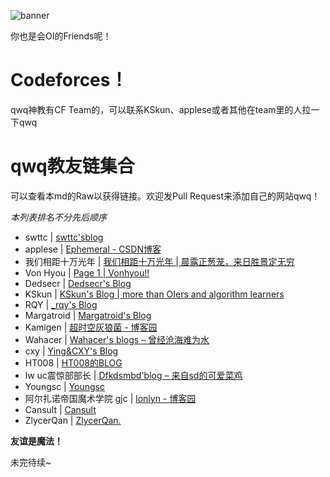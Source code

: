 ![banner](friends.jpg)

你也是会OI的Friends呢！

# Codeforces！
qwq神教有CF Team的，可以联系KSkun、applese或者其他在team里的人拉一下qwq

# qwq教友链集合
可以查看本md的Raw以获得链接。欢迎发Pull Request来添加自己的网站qwq！

*本列表排名不分先后顺序*

- swttc | [swttc'sblog](http://www.swttc.me/)
- applese | [Ephemeral - CSDN博客](http://blog.csdn.net/effervescence)
- 我们相距十万光年 | [我们相距十万光年 | 晨露正葱茏，来日胜景定无穷](http://www.saruka.studio/)
- Von Hyou | [Page 1 | Vonhyou!!](http://von-hyou.pub/)
- Dedsecr | [Dedsecr's Blog](http://dedsecr.ml/)
- KSkun | [KSkun's Blog | more than OIers and algorithm learners](https://ksmeow.moe/)
- RQY | [\_rqy's Blog](https://rqy.coding.me/)
- Margatroid | [Margatroid's Blog](http://margatroid.xyz/)
- Kamigen | [超时空灰狼菌 - 博客园](https://www.cnblogs.com/shingen)
- Wahacer | [Wahacer's blogs – 曾经沧海难为水](http://www.wahacer.com/)
- cxy | [Ying&CXY's Blog](https://chenxinyucxy.github.io/)
- HT008 | [HT008的BLOG](http://ht008.pw/)
- lw uc震惊部部长 | [Dfkdsmbd'blog – 来自sd的可爱菜鸡](http://dfkdsmbd.cc/)
- Youngsc | [Youngsc](http://youngsc.ml/)
- 阿尔扎诺帝国魔术学院 gjc | [lonlyn - 博客园](http://www.cnblogs.com/gjc1124646822/)
- Cansult | [Cansult](https://www.cansult.ga/)
- ZlycerQan | [ZlycerQan.](https://www.zlycerqan.xyz/)

**友谊是魔法！** 

未完待续~
